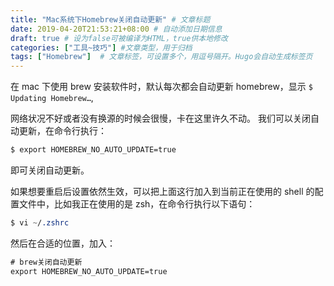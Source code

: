 ```yaml
---
title: "Mac系统下Homebrew关闭自动更新" # 文章标题
date: 2019-04-20T21:53:21+08:00 # 自动添加日期信息
draft: true # 设为false可被编译为HTML，true供本地修改
categories: ["工具~技巧"] #文章类型，用于归档
tags: ["Homebrew"]  # 文章标签，可设置多个，用逗号隔开。Hugo会自动生成标签页
---
```


在 mac 下使用 brew 安装软件时，默认每次都会自动更新 homebrew，显示
`$ Updating Homebrew…`,

网络状况不好或者没有换源的时候会很慢，卡在这里许久不动。
我们可以关闭自动更新，在命令行执行：

```css
$ export HOMEBREW_NO_AUTO_UPDATE=true
```

即可关闭自动更新。

<!-- more -->



如果想要重启后设置依然生效，可以把上面这行加入到当前正在使用的 shell 的配置文件中，比如我正在使用的是 zsh，在命令行执行以下语句：

```css
$ vi ~/.zshrc
```

然后在合适的位置，加入：

```css
# brew关闭自动更新
export HOMEBREW_NO_AUTO_UPDATE=true
```

